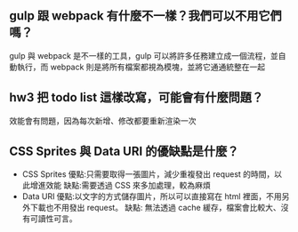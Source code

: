 ## gulp 跟 webpack 有什麼不一樣？我們可以不用它們嗎？
gulp 與 webpack 是不一樣的工具，gulp 可以將許多任務建立成一個流程，並自動執行，而 webpack 則是將所有檔案都視為模塊，並將它通通統整在一起

## hw3 把 todo list 這樣改寫，可能會有什麼問題？
效能會有問題，因為每次新增、修改都要重新渲染一次
## CSS Sprites 與 Data URI 的優缺點是什麼？
- CSS Sprites
優點:只需要取得一張圖片，減少重複發出 request 的時間，以此增進效能
缺點:需要透過 CSS 來多加處理，較為麻煩
- Data URI
優點:以文字的方式儲存圖片，所以可以直接寫在 html 裡面，不用另外下載也不用發出 request。
缺點: 無法透過 cache 緩存，檔案會比較大、沒有可讀性可言。
